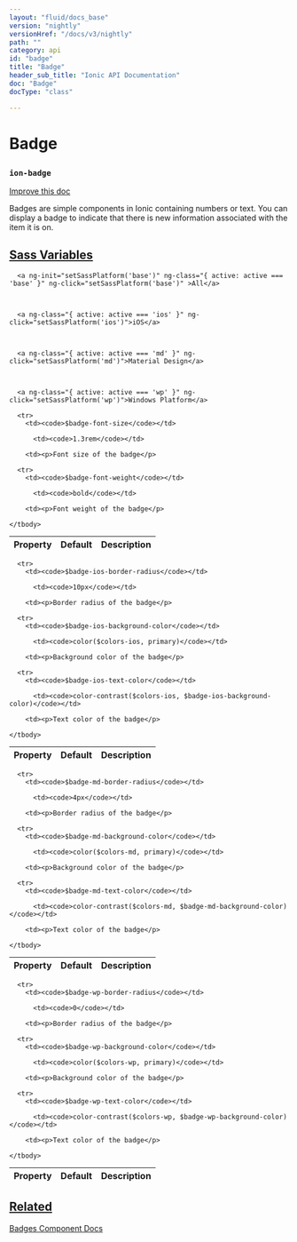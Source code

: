 ```yaml
---
layout: "fluid/docs_base"
version: "nightly"
versionHref: "/docs/v3/nightly"
path: ""
category: api
id: "badge"
title: "Badge"
header_sub_title: "Ionic API Documentation"
doc: "Badge"
docType: "class"

---
```










<h1 class="api-title">
<a class="anchor" name="badge" href="#badge"></a>

Badge
<h3><code>ion-badge</code></h3>






</h1>

<a class="improve-v2-docs" href="http://github.com/ionic-team/ionic/edit/v3/src/components/badge/badge.ts#L3">
Improve this doc
</a>






<p>Badges are simple components in Ionic containing numbers or text. You can display a badge to indicate that there is new information associated with the item it is on.</p>




<!-- @usage tag -->


<!-- @property tags -->



<!-- instance methods on the class -->


  <h2 id="sass-variable-header"><a class="anchor" name="sass-variables" href="#sass-variables">Sass Variables</a></h2>
  <div id="sass-variables" ng-controller="SassToggleCtrl">
  <div class="sass-platform-toggle">



      <a ng-init="setSassPlatform('base')" ng-class="{ active: active === 'base' }" ng-click="setSassPlatform('base')" >All</a>



      <a ng-class="{ active: active === 'ios' }" ng-click="setSassPlatform('ios')">iOS</a>



      <a ng-class="{ active: active === 'md' }" ng-click="setSassPlatform('md')">Material Design</a>



      <a ng-class="{ active: active === 'wp' }" ng-click="setSassPlatform('wp')">Windows Platform</a>



  </div>



  <table ng-show="active === 'base'" id="sass-base" class="table param-table" style="margin:0;">
    <thead>
      <tr>
        <th>Property</th>
        <th>Default</th>
        <th>Description</th>
      </tr>
    </thead>
    <tbody>

      <tr>
        <td><code>$badge-font-size</code></td>

          <td><code>1.3rem</code></td>

        <td><p>Font size of the badge</p>
</td>
      </tr>

      <tr>
        <td><code>$badge-font-weight</code></td>

          <td><code>bold</code></td>

        <td><p>Font weight of the badge</p>
</td>
      </tr>

    </tbody>
  </table>

  <table ng-show="active === 'ios'" id="sass-ios" class="table param-table" style="margin:0;">
    <thead>
      <tr>
        <th>Property</th>
        <th>Default</th>
        <th>Description</th>
      </tr>
    </thead>
    <tbody>

      <tr>
        <td><code>$badge-ios-border-radius</code></td>

          <td><code>10px</code></td>

        <td><p>Border radius of the badge</p>
</td>
      </tr>

      <tr>
        <td><code>$badge-ios-background-color</code></td>

          <td><code>color($colors-ios, primary)</code></td>

        <td><p>Background color of the badge</p>
</td>
      </tr>

      <tr>
        <td><code>$badge-ios-text-color</code></td>

          <td><code>color-contrast($colors-ios, $badge-ios-background-color)</code></td>

        <td><p>Text color of the badge</p>
</td>
      </tr>

    </tbody>
  </table>

  <table ng-show="active === 'md'" id="sass-md" class="table param-table" style="margin:0;">
    <thead>
      <tr>
        <th>Property</th>
        <th>Default</th>
        <th>Description</th>
      </tr>
    </thead>
    <tbody>

      <tr>
        <td><code>$badge-md-border-radius</code></td>

          <td><code>4px</code></td>

        <td><p>Border radius of the badge</p>
</td>
      </tr>

      <tr>
        <td><code>$badge-md-background-color</code></td>

          <td><code>color($colors-md, primary)</code></td>

        <td><p>Background color of the badge</p>
</td>
      </tr>

      <tr>
        <td><code>$badge-md-text-color</code></td>

          <td><code>color-contrast($colors-md, $badge-md-background-color)</code></td>

        <td><p>Text color of the badge</p>
</td>
      </tr>

    </tbody>
  </table>

  <table ng-show="active === 'wp'" id="sass-wp" class="table param-table" style="margin:0;">
    <thead>
      <tr>
        <th>Property</th>
        <th>Default</th>
        <th>Description</th>
      </tr>
    </thead>
    <tbody>

      <tr>
        <td><code>$badge-wp-border-radius</code></td>

          <td><code>0</code></td>

        <td><p>Border radius of the badge</p>
</td>
      </tr>

      <tr>
        <td><code>$badge-wp-background-color</code></td>

          <td><code>color($colors-wp, primary)</code></td>

        <td><p>Background color of the badge</p>
</td>
      </tr>

      <tr>
        <td><code>$badge-wp-text-color</code></td>

          <td><code>color-contrast($colors-wp, $badge-wp-background-color)</code></td>

        <td><p>Text color of the badge</p>
</td>
      </tr>

    </tbody>
  </table>

</div>



<!-- related link -->

<h2><a class="anchor" name="related" href="#related">Related</a></h2>

<a href="/docs/v3/components/#badges">Badges Component Docs</a><!-- end content block -->


<!-- end body block -->

